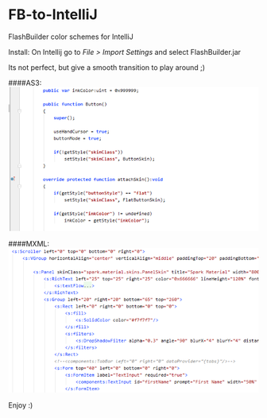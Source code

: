 # FB-to-IntelliJ
FlashBuilder color schemes for IntelliJ

Install: On Intellij go to _File > Import Settings_ and select FlashBuilder.jar

Its not perfect, but give a smooth transition to play around ;)

####AS3:
![](https://github.com/rui-cruz/FB-to-IntelliJ/blob/master/snapshots/actionscript.png)

####MXML:
![](https://github.com/rui-cruz/FB-to-IntelliJ/blob/master/snapshots/mxml.png)


Enjoy :)
